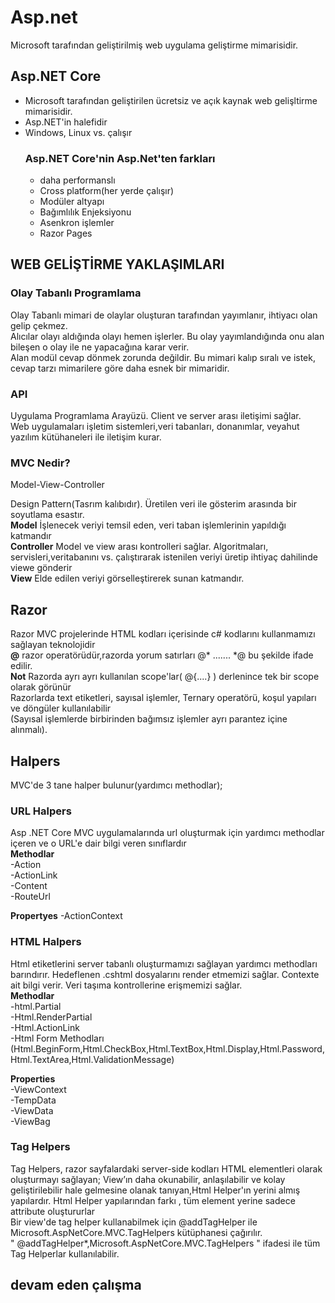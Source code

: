 # Asp.net

Microsoft tarafından geliştirilmiş web uygulama geliştirme mimarisidir. 
## Asp.NET Core
- Microsoft tarafından geliştirilen ücretsiz ve açık kaynak web gelişltirme mimarisidir.
- Asp.NET'in halefidir
- Windows, Linux vs. çalışır
  ### Asp.NET Core'nin Asp.Net'ten farkları
  - daha performanslı
  - Cross platform(her yerde çalışır)
  - Modüler altyapı
  - Bağımlılık Enjeksiyonu
  - Asenkron işlemler
  - Razor Pages
## WEB GELİŞTİRME YAKLAŞIMLARI
### Olay Tabanlı Programlama
Olay Tabanlı mimari de olaylar oluşturan tarafından yayımlanır, ihtiyacı olan gelip çekmez.  
Alıcılar olayı aldığında olayı hemen işlerler. Bu olay yayımlandığında onu alan bileşen o olay ile ne yapacağına karar verir.  
Alan modül cevap dönmek zorunda değildir. Bu mimari kalıp sıralı ve istek, cevap tarzı mimarilere göre daha esnek bir mimaridir.

### API  
Uygulama Programlama Arayüzü. Client ve server arası iletişimi sağlar.  
Web uygulamaları işletim sistemleri,veri tabanları, donanımlar, veyahut yazılım kütühaneleri ile iletişim kurar.

### MVC Nedir?  
Model-View-Controller  

Design Pattern(Tasrım kalıbıdır). Üretilen veri ile gösterim arasında bir soyutlama esastır.  
**Model** İşlenecek veriyi temsil eden, veri taban işlemlerinin yapıldığı katmandır  
**Controller** Model ve view arası kontrolleri sağlar. Algoritmaları, servisleri,veritabanını vs. çalıştırarak istenilen veriyi üretip ihtiyaç dahilinde viewe gönderir    
**View** Elde edilen veriyi görselleştirerek sunan katmandır.  

  ## Razor
  Razor MVC projelerinde HTML kodları içerisinde c# kodlarını kullanmamızı sağlayan teknolojidir  
  **@** razor operatörüdür,razorda yorum satırları  @* ....... *@  bu şekilde ifade edilir.  
  **Not** Razorda ayrı ayrı kullanılan  scope'lar( @{....} ) derlenince tek bir scope olarak görünür  
  Razorlarda text etiketleri, sayısal işlemler, Ternary operatörü, koşul yapıları ve döngüler kullanılabilir  
  (Sayısal işlemlerde birbirinden bağımsız işlemler ayrı parantez içine alınmalı).

  ## Halpers  
  MVC'de 3 tane halper bulunur(yardımcı methodlar);  
  ### URL Halpers  
  Asp .NET Core MVC uygulamalarında url oluşturmak için yardımcı methodlar içeren ve o URL'e dair bilgi veren sınıflardır  
  **Methodlar**  
  -Action  
  -ActionLink  
  -Content  
  -RouteUrl  

  **Propertyes**
  -ActionContext  


  ### HTML Halpers  
  Html etiketlerini server tabanlı oluşturmamızı sağlayan yardımcı methodları barındırır. Hedeflenen .cshtml dosyalarını render etmemizi sağlar. Contexte ait bilgi verir. Veri taşıma kontrollerine erişmemizi sağlar.  
  **Methodlar**  
  -html.Partial  
  -Html.RenderPartial  
  -Html.ActionLink  
  -Html Form Methodları (Html.BeginForm,Html.CheckBox,Html.TextBox,Html.Display,Html.Password,Html.TextArea,Html.ValidationMessage)  
  
  **Properties**  
  -ViewContext  
  -TempData  
  -ViewData  
  -ViewBag  

  ### Tag Helpers  
 Tag Helpers, razor sayfalardaki server-side kodları HTML elementleri olarak oluşturmayı sağlayan; View’ın daha okunabilir, anlaşılabilir ve kolay geliştirilebilir hale gelmesine olanak tanıyan,Html Helper'ın yerini almış yapılardır. Html Helper yapılarından farkı , tüm element yerine sadece attribute oluştururlar  
 Bir view'de tag helper kullanabilmek için @addTagHelper ile Microsoft.AspNetCore.MVC.TagHelpers kütüphanesi çağırılır.  
" @addTagHelper*,Microsoft.AspNetCore.MVC.TagHelpers " ifadesi ile tüm Tag Helperlar kullanılabilir.   


## devam eden çalışma


